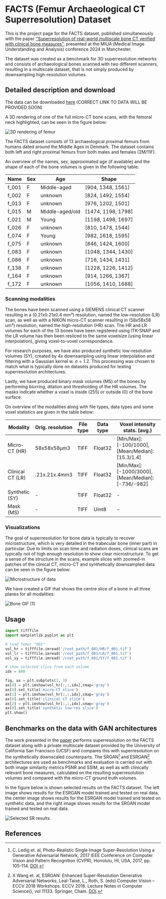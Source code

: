 # FACTS (Femur Archaeological CT Superresolution) Dataset

This is the project page for the FACTS dataset, published simultaneously with the paper ["Superresolution of real-world multiscale bone CT verified with clinical bone measures"](https://doi.org/10.1007/978-3-031-66958-3_12), presented at the MIUA (Medical Image Understanding and Analysis) conference 2024 in Manchester.

The dataset was created as a benchmark for 3D superresolution networks and consists of archaeological bones scanned with two different scanners, resulting in a multiscale dataset, that is not simply produced by downsampling high-resolution volumes.

## Detailed description and download

The data can be downloaded [here](https://github.com/phialosophy10/BoneSuperResolution) (CORRECT LINK TO DATA WILL BE PROVIDED SOON)

A 3D rendering of one of the full micro-CT bone scans, with the femoral neck highlighted, can be seen in the figure below:

![3D rendering of femur](https://github.com/phialosophy10/BoneSuperResolution/assets/93533251/945d4ad4-9023-4e59-9b42-a36c5e1b2978)

The FACTS dataset consists of 13 archaeological proximal femurs from humans dated around the Middle Ages in Denmark. The dataset contains both left and right proximal femurs from both males and females (2M/11F). 

An overview of the names, sex, approximated age (if available) and the shape of each of the bone volumes is given in the following table:

| Name     | Sex    | Age                | Shape                 |
|----------|--------|--------------------|-----------------------|
| f_001    | F      | Middle-aged        | [904, 1348, 1561]     |
| f_002    | F      | unknown            | [824, 1492, 1554]     |
| f_013    | F      | unknown            | [976, 1202, 1501]     |
| f_015    | M      | Middle-aged/old    | [1474, 1198, 1798]    |
| f_021    | M      | Young              | [1198, 1498, 1697]    |
| f_026    | F      | unknown            | [810, 1478, 1544]     |
| f_074    | F      | Young              | [982, 1618, 1595]     |
| f_075    | F      | unknown            | [846, 1424, 1600]     |
| f_083    | F      | unknown            | [1048, 1344, 1430]    |
| f_086    | F      | unknown            | [716, 1434, 1431]     |
| f_138    | F      | unknown            | [1228, 1226, 1412]    |
| f_164    | F      | unknown            | [914, 1266, 1367]     |
| f_172    | F      | unknown            | [1056, 1410, 1688]    |

### Scanning modalities
The bones have been scanned using a SIEMENS clinical CT scanner resulting in a (0.21x0.21x0.4 mm³) resolution, named the low-resolution (LR) scan, as well as with a NIKON micro-CT scanner resulting in (58x58x58 um³) resolution, named the high-resolution (HR) scan. The HR and LR volumes for each of the 13 bones have been registered using ITK-SNAP and the LR volume has then been resliced to the same voxelsize (using linear interpolation), giving voxel-to-voxel correspondance.

For research purposes, we have also produced synthetic low-resolution volumes (SY), created by 4x downsampling using linear interpolation and filtering with a Gaussian kernel w. $\sigma = 1.2$. This processing was chosen to match what is typically done on datasets produced for testing superresolution architectures.

Lastly, we have produced binary mask volumes (MS) of the bones by performing blurring, dilation and thresholding of the HR volumes. The masks indicate whether a voxel is inside (255) or outside (0) of the bone surface.

On overview of the modalities along with file types, data types and some voxel statistics are given in the table below:

|     Modality              |     Orig. resolution        |     File type        |     Data type        |     Voxel intensity stats.     (avg.)                |
|---------------------------|-----------------------------|----------------------|----------------------|------------------------------------------------------|
|     Micro-CT (HR)         |     58x58x58µm3             |     TIFF             |     Float32          | [Min/Max]: [-100/1000],  [Mean/Median]: [15.3/1.4]   |
|     Clinical CT   (LR)    |     .21x.21x.4mm3           |     TIFF             |     Float32          | [Min/Max]: [-1000/3000], [Mean/Median]: [-736/-982]  |
|     Synthetic   (SY)      | -                           |     TIFF             |     Float32          | -                                                    |
|     Mask (MS)             | -                           |     TIFF             |     Uint8            | -                                                    |

### Visualizations
The goal of superresolution for bone data is typically to recover microstructure, which is very detailed in the trabecular bone (inner part) in particular. Due to limits on scan time and radiation doses, clinical scans are typically not of high enough resolution to show clear microstructure. To get a sense of the structure in the scans, example slices with zoomed-in patches of the clinical CT, micro-CT and synthetically downsampled data can be seen in the figure below:

![Microstructure of data](https://github.com/user-attachments/assets/4a5e778e-2bc9-4299-880a-32f57b2e8280)

We have created a GIF that shows the centre slice of a bone in all three planes for all modalities:

![Bone GIF (1)](https://github.com/user-attachments/assets/d8f591f7-f5bc-4677-8526-9799362ccce4)

## Usage

```python
import tifffile
import matplotlib.pyplot as plt

# load femur "001"
vol_hr = tifffile.imread('/root_path/f_001/HR/f_001.tif')
vol_lr = tifffile.imread('/root_path/f_001/LR/f_001.tif')
vol_sy = tifffile.imread('/root_path/f_001/SY/f_001.tif')

# show selected slice from each volume
idx = 800

fig, ax = plt.subplots(1, 3)
ax[0] = plt.imshow(vol_hr[:,:,idx],cmap='gray')
ax[0].set_title('micro-CT slice')
ax[1] = plt.imshow(vol_hr[:,:,idx],cmap='gray')
ax[0].set_title('clinical CT slice')
ax[2] = plt.imshow(vol_hr[:,:,idx],cmap='gray')
ax[0].set_title('synthetic low-res slice')
plt.show()


```

## Benchmarks on the data with GAN architectures

The work presented in the [paper](https://doi.org/10.1007/978-3-031-66958-3_12) performs superresolution on the FACTS dataset along with a private multiscale dataset provided by the University of California San Francisco (UCSF) and compares this with superresolution on the synthetically downscaled counterparts. The SRGAN[^1] and ESRGAN[^2] architectures are used as benchmarks and evaluation is carried out with both image similarity metrics PSNR and SSIM, as well as with clinically relevant bone measures, calculated on the resulting superresolution volumes and compared with the micro-CT ground truth volumes.

In the figure below is shown selected results on the FACTS dataset. The left image shows results for the ESRGAN model trained and tested on real data, the center image shows results for the ESRGAN model trained and tested on synthetic data, and the right image shows results for the SRGAN model trained and tested on real data.

![Selected SR results](https://github.com/phialosophy10/BoneSuperResolution/assets/93533251/73cf9ea8-0ace-49cd-8df8-d157a88b458f)


## References
[^1]: C. Ledig et. al, Photo-Realistic Single Image Super-Resolution Using a Generative Adversarial Network, 2017 IEEE Conference on Computer Vision and Pattern Recognition (CVPR), Honolulu, HI, USA, 2017, pp. 105-114. [DOI](doi.org/10.1109/CVPR.2017.19).

[^2]: X Wang et. al, ESRGAN: Enhanced Super-Resolution Generative Adversarial Networks, Leal-Taixé, L., Roth, S. (eds) Computer Vision – ECCV 2018 Workshops. ECCV 2018. Lecture Notes in Computer Science(), vol 11133. Springer, Cham. [DOI](doi.org/10.1007/978-3-030-11021-5_5).

